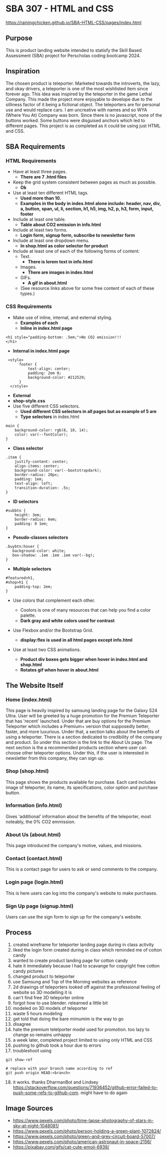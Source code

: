 # SBA 307 - HTML and CSS
https://rainingchicken.github.io/SBA-HTML-CSS/pages/index.html

## Purpose
This is product landing website intended to statisfy the Skill Based Assessment (SBA) project for Perscholas coding bootcamp 2024. 

## Inspiration
The chosen product is teleporter. Marketed towards the introverts, the lazy, and okay drivers, a teleporter is one of the most wishlisted item since forever ago. This idea was inspired by the teleporter in the game Lethal Company. This made the project more enjoyable to develope due to the silliness factor of it being a fictional object. The teleporters are for personal use and would replace cars. I am uncreative with names and so WYA (Where You At) Company was born. Since there is no javascript, none of the buttons worked. Some buttons were disguised anchors which led to different pages. This project is as completed as it could be using just HTML and CSS.

## SBA Requirements
### HTML Requirements
- Have at least three pages.
  - **There are 7 .html files**
- Keep the grid system consistent between pages as much as possible.
  - **Ok**
- Use at least ten different HTML tags.
  - **Used more than 10.**
  - **Examples in the body in index.html alone include: header, nav, div, a, button, span, ul, li, section, h1, h5, img, h2, p, h3, form, input, footer**
- Include at least one table.
  - **Table about CO2 emission in info.html** 
- Include at least two forms.
  - **Login form, signup form, subscribe to newsletter form**
- Include at least one dropdown menu.
  - **In shop.html as color selector for product**
- Include at least one of each of the following forms of content: 
  - Text.
    - **There is lorem text in info.html**
  - Images.
    - **There are images in index.html**
  - GIFs.
    - **A gif in about.html** 
  - (See resource links above for some free content of each of these types.)
### CSS Requirements
- Make use of inline, internal, and external styling.
  - **Examples of each**
  -  **Inline in index.html page**
```
<h1 style="padding-bottom: .5em;">No CO2 emission!!!
</h1>
```
  -  **Internal in index.html page**
```
 <style>
      footer {
          text-align: center;
          padding: 2em 0;
          background-color: #212529;
      }
  </style>
```
  -  **External**
  - **shop-style.css**
- Use five different CSS selectors.
  - **Used different CSS selectors in all pages but as example of 5 are**
  -  **Type selectors** in index.html
```
main {
    background-color: rgb(8, 10, 14);
    color: var(--fontColor);
}
```
  -  **Class selector**
```
.item {
    justify-content: center;
    align-items: center;
    background-color: var(--bootstrapdark);
    border-radius: 20px;
    padding: 1em;
    text-align: left;
    transition-duration: .5s;
}
```      
  -  **ID selectors**
```
#subbtn {
    height: 3em;
    border-radius: 6em;
    padding: 0 1em;
}
```    
  -  **Pseudo-classes selectors**
 ```
.buybtn:hover {
    background-color: white;
    box-shadow: .1em .1em .1em var(--bg);
}
```   
  -  **Multiple selectors**
```
#featured>h1,
#shop>h1 {
    padding-top: 2em;
}
```    
- Use colors that complement each other.
  - Coolors is one of many resources that can help you find a color palette.
  - **Dark gray and white colors used for contrast** 
  
- Use Flexbox and/or the Bootstrap Grid.
  - **display:flex is used in all html pages except info.html**   
- Use at least two CSS animations.
  - **Product div boxes gets bigger when hover in index.html and shop.html**
  - **Rotates gif when hover in about.html**

## The Website Itself
### Home (index.html)
This page is heavily inspired by samsung landing page for the Galaxy S24 Ultra. User will be greeted by a huge promotion for the Premium Teleporter that has 'recent' launched. Under that are buy options for the Premium Teleporter which includes a Premium+ version that supposedly better, faster, and more luxurious. Under that, a section talks about the benefits of using a teleporter. There is a section dedicated to credibility of the company and product. So under this section is the link to the About Us page. The next section is the a recommended products section where user can choose other teleporter options. Under this, if the user is interested in newsletter from this company, they can sign up.

### Shop (shop.html)
This page shows the products available for purchase. Each card includes image of teleporter, its name, its specifications, color option and purchase button.

### Information (info.html)
Gives 'additional' information about the benefits of the teleporter, most noteably, the 0% CO2 emmission.

### About Us (about.html)
This page introduced the company's motive, values, and missions.

### Contact (contact.html)
This is a contact page for users to ask or send comments to the company.

### Login page (login.html)
This is here users can log into the company's website to make purchases.

### Sign Up page (signup.html)
Users can use the sign form to sign up for the company's website.

## Process

1. created wireframe for teleporter landing page during in class activity
2. liked the login form created during in class which reminded me of cotton candy
3. wanted to create product landing page for cotton candy
4. hate it immediately because I had to scavange for copyright free cotton candy pictures
5. changed product to teleporter
6. use Samsung and Top of the Morning websites as reference
7. 2d drawings of teleporters looked off against the professional feeling of website so 3D modelling it is
8. can't find free 3D teleporter online
9. forgot how to use blender. relearned a little bit
10. modeled on 3D models of teleporter
11. waste 5 hours modeling
12. get told that doing the bare mimumim is the way to go
13. disagree
14. hate the premium telelporter model used for promotion. too lazy to change so remains unhappy
15. a week later, completed project limited to using only HTML and CSS
16. pushing to github took a hour due to errors
17. troubleshoot using
```# To get all the ref 
git show-ref

# replace with your branch name according to ref 
git push origin HEAD:<branch>
```
18. it works. thanks DharmanBot and Lindsey https://stackoverflow.com/questions/71936452/github-error-failed-to-push-some-refs-to-github-com. might have to do again
 
## Image Sources
- https://www.pexels.com/photo/time-lapse-photography-of-stars-in-sky-at-night-1048081/
- https://www.pexels.com/photo/person-holding-a-green-plant-1072824/
- https://www.pexels.com/photo/green-and-grey-circuit-board-57007/
- https://www.pexels.com/photo/american-astronaut-in-space-2156/
- https://pixabay.com/gifs/cat-cute-emoji-6939/
